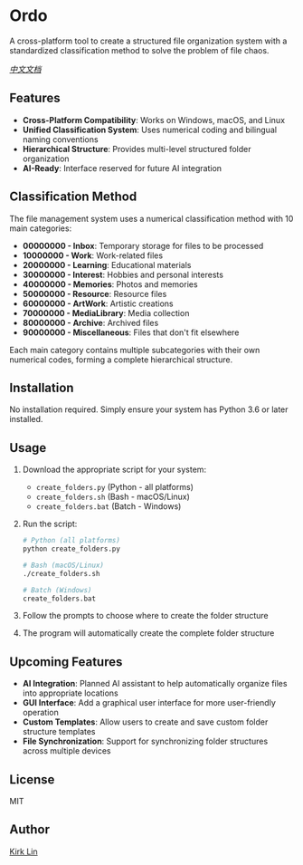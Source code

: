 # Ordo

A cross-platform tool to create a structured file organization system with a standardized classification method to solve the problem of file chaos.

*[中文文档](README.zh-CN.md)*

## Features

- **Cross-Platform Compatibility**: Works on Windows, macOS, and Linux
- **Unified Classification System**: Uses numerical coding and bilingual naming conventions
- **Hierarchical Structure**: Provides multi-level structured folder organization
- **AI-Ready**: Interface reserved for future AI integration

## Classification Method

The file management system uses a numerical classification method with 10 main categories:

- **00000000 - Inbox**: Temporary storage for files to be processed
- **10000000 - Work**: Work-related files
- **20000000 - Learning**: Educational materials
- **30000000 - Interest**: Hobbies and personal interests
- **40000000 - Memories**: Photos and memories
- **50000000 - Resource**: Resource files
- **60000000 - ArtWork**: Artistic creations
- **70000000 - MediaLibrary**: Media collection
- **80000000 - Archive**: Archived files
- **90000000 - Miscellaneous**: Files that don't fit elsewhere

Each main category contains multiple subcategories with their own numerical codes, forming a complete hierarchical structure.

## Installation

No installation required. Simply ensure your system has Python 3.6 or later installed.

## Usage

1. Download the appropriate script for your system:
   - `create_folders.py` (Python - all platforms)
   - `create_folders.sh` (Bash - macOS/Linux)
   - `create_folders.bat` (Batch - Windows)

2. Run the script:
   ```bash
   # Python (all platforms)
   python create_folders.py
   
   # Bash (macOS/Linux)
   ./create_folders.sh
   
   # Batch (Windows)
   create_folders.bat
   ```

3. Follow the prompts to choose where to create the folder structure
4. The program will automatically create the complete folder structure

## Upcoming Features

- **AI Integration**: Planned AI assistant to help automatically organize files into appropriate locations
- **GUI Interface**: Add a graphical user interface for more user-friendly operation
- **Custom Templates**: Allow users to create and save custom folder structure templates
- **File Synchronization**: Support for synchronizing folder structures across multiple devices

## License

MIT

## Author

[Kirk Lin](https://github.com/kirklin) 
